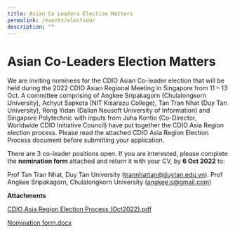 ```yaml
---
title: Asian Co Leaders Election Matters
permalink: /events/election/
description: ""
---
```

# Asian Co-Leaders Election Matters

We are inviting nominees for the CDIO Asian Co-leader election that will be held during the 2022 CDIO Asian Regional Meeting in Singapore from 11 – 13 Oct. A committee comprising of Angkee Sripakagorn (Chulalongkorn University), Achyut Sapkota (NIT Kisarazu College), Tan Tran Nhat (Duy Tan University), Rong Yidan (Dalian Neusoft University of Information) and Singapore Polytechnic with inputs from Juha Kontio (Co-Director, Worldwide CDIO Initiative Council) have put together the CDIO Asia Region election process. Please read the attached CDIO Asia Region Election Process document before submitting your application.

There are 3 co-leader positions open. If you are interested, please complete the **nomination form** attached and return it with your CV, by **6 Oct 2022** to: 

Prof Tan Tran Nhat, Duy Tan University (trannhattan@duytan.edu.vn). 
Prof Angkee Sripakagorn, Chulalongkorn University (angkee.s@gmail.com)

**Attachments**

[CDIO Asia Region Election Process (Oct2022).pdf](/files/CDIO%20Asia%20Region%20Election%20Process%20(Oct2022).pdf)

[Nomination form.docx](https://docs.google.com/document/d/1K8NiB1R5CyPvqQJBtWndRKWsX767sEwl/edit?usp=sharing&ouid=115597147790999350487&rtpof=true&sd=true)